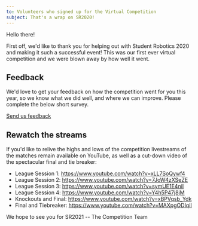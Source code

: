 ```yaml
---
to: Volunteers who signed up for the Virtual Competition
subject: That's a wrap on SR2020!
---
```


Hello there!

First off, we'd like to thank you for helping out with Student Robotics 2020 and making it such a successful event! This was our first ever virtual competition and we were blown away by how well it went.

## Feedback

We'd love to get your feedback on how the competition went for you this year, so we know what we did well, and where we can improve. Please complete the below short survey.

[Send us feedback](https://forms.gle/vYtofG8j29LhKz7e8)

## Rewatch the streams

If you'd like to relive the highs and lows of the competition livestreams of the matches remain available on YouTube, as well as a cut-down video of the spectacular final and tie breaker:

- League Session 1: https://www.youtube.com/watch?v=xLL7SoQywf4
- League Session 2: https://www.youtube.com/watch?v=7JoW4zXSeZE
- League Session 3: https://www.youtube.com/watch?v=symUE1E4niI
- League Session 4: https://www.youtube.com/watch?v=Y4h5P47j8jM
- Knockouts and Final: https://www.youtube.com/watch?v=xBPVqsb_Ydk
- Final and Tiebreaker: https://www.youtube.com/watch?v=MAXpgODIqiI

We hope to see you for SR2021
-- The Competition Team
